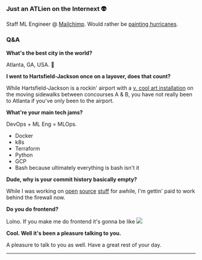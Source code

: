 ### Just an ATLien on the Internext 👽

Staff ML Engineer @ [Mailchimp](https://mailchimp.com/). Would rather be [painting hurricanes](https://www.instagram.com/emilymaycurtin/).

### Q&A

**What's the best city in the world?**

Atlanta, GA, USA. 🍑

**I went to Hartsfield-Jackson once on a layover, does that count?**

While Hartsfield-Jackson is a rockin' airport with a
[v. cool art installation](https://www.ajc.com/business/million-forest-walk-now-most-popular-artwork-hartsfield-jackson/Ngedn4THKiogkEuEWxya8J/) 
on the moving sidewalks between concourses A & B, you have not really been to Atlanta if you've only been to the airport.

**What're your main tech jams?**

DevOps + ML Eng = MLOps.
- Docker
- k8s
- Terraform
- Python
- GCP
- Bash because ultimately everything is bash isn't it

**Dude, why is your commit history basically empty?**

While I was working on 
[open](https://github.com/CODAIT/spark-bench) 
[source](https://github.com/IBMStreams/streamsx.cassandra) 
[stuff](https://github.com/EnterpriseQualityCoding/FizzBuzzEnterpriseEdition) for awhile, 
I'm gettin' paid to work behind the firewall now.

**Do you do frontend?**

Lolno. If you make me do frontend it's gonna be like
![](https://web.archive.org/web/20091027024126/http://geocities.com/danpolak/construction.gif)

**Cool. Well it's been a pleasure talking to you.**

A pleasure to talk to you as well. Have a great rest of your day.


****

<!--
**ecurtin/ecurtin** is a ✨ _special_ ✨ repository because its `README.md` (this file) appears on your GitHub profile.

Here are some ideas to get you started:

- 🔭 I’m currently working on ...
- 🌱 I’m currently learning ...
- 👯 I’m looking to collaborate on ...
- 🤔 I’m looking for help with ...
- 💬 Ask me about ...
- 📫 How to reach me: ...
- 😄 Pronouns: ...
- ⚡ Fun fact: ...
-->
